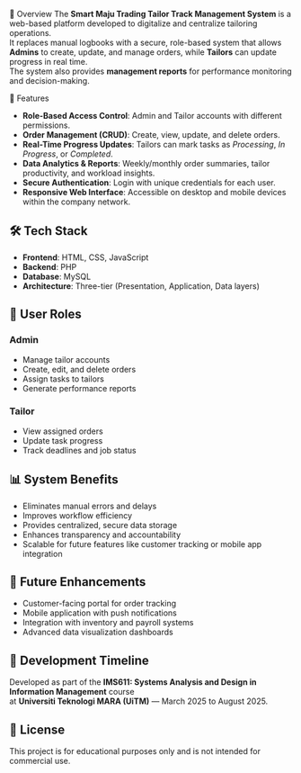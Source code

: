 📌 Overview
The **Smart Maju Trading Tailor Track Management System** is a web-based platform developed to digitalize and centralize tailoring operations.  
It replaces manual logbooks with a secure, role-based system that allows **Admins** to create, update, and manage orders, while **Tailors** can update progress in real time.  
The system also provides **management reports** for performance monitoring and decision-making.

🎯 Features
- **Role-Based Access Control**: Admin and Tailor accounts with different permissions.
- **Order Management (CRUD)**: Create, view, update, and delete orders.
- **Real-Time Progress Updates**: Tailors can mark tasks as *Processing*, *In Progress*, or *Completed*.
- **Data Analytics & Reports**: Weekly/monthly order summaries, tailor productivity, and workload insights.
- **Secure Authentication**: Login with unique credentials for each user.
- **Responsive Web Interface**: Accessible on desktop and mobile devices within the company network.

## 🛠️ Tech Stack
- **Frontend**: HTML, CSS, JavaScript
- **Backend**: PHP
- **Database**: MySQL
- **Architecture**: Three-tier (Presentation, Application, Data layers)

## 👥 User Roles
### Admin
- Manage tailor accounts
- Create, edit, and delete orders
- Assign tasks to tailors
- Generate performance reports

### Tailor
- View assigned orders
- Update task progress
- Track deadlines and job status

## 📊 System Benefits
- Eliminates manual errors and delays
- Improves workflow efficiency
- Provides centralized, secure data storage
- Enhances transparency and accountability
- Scalable for future features like customer tracking or mobile app integration

## 🚀 Future Enhancements
- Customer-facing portal for order tracking
- Mobile application with push notifications
- Integration with inventory and payroll systems
- Advanced data visualization dashboards

## 📅 Development Timeline
Developed as part of the **IMS611: Systems Analysis and Design in Information Management** course  
at **Universiti Teknologi MARA (UiTM)** — March 2025 to August 2025.

## 📜 License
This project is for educational purposes only and is not intended for commercial use.
